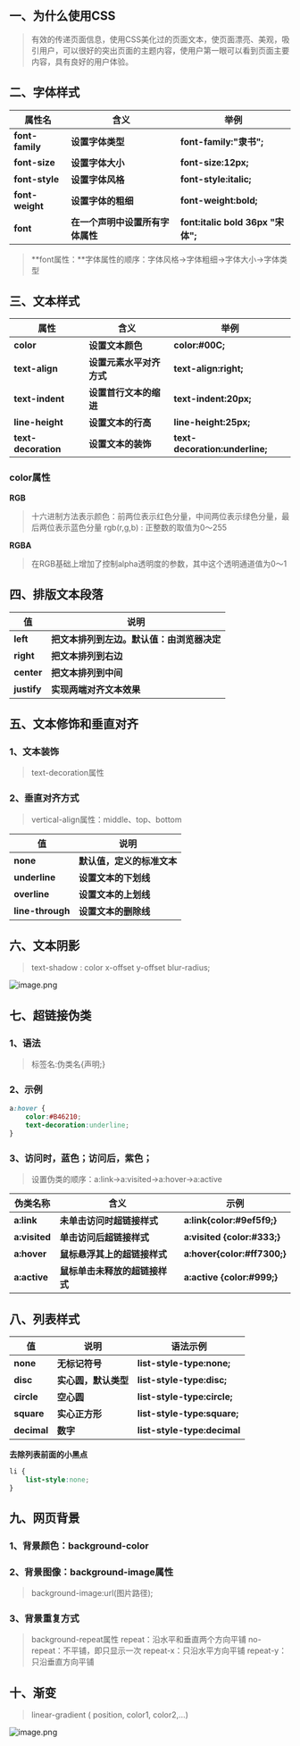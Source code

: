 ## 一、为什么使用CSS
> 有效的传递页面信息，使用CSS美化过的页面文本，使页面漂亮、美观，吸引用户，可以很好的突出页面的主题内容，使用户第一眼可以看到页面主要内容，具有良好的用户体验。

## 二、字体样式
| **属性名** | **含义** | **举例** |
| --- | --- | --- |
| **font-family** | **设置字体类型** | **font-family:"隶书";** |
| **font-size** | **设置字体大小** | **font-size:12px;** |
| **font-style** | **设置字体风格** | **font-style:italic;** |
| **font-weight** | **设置字体的粗细** | **font-weight:bold;** |
| **font** | **在一个声明中设置所有字体属性** | **font:italic bold 36px "宋体";** |

> **font属性：**字体属性的顺序：字体风格→字体粗细→字体大小→字体类型

## 三、文本样式
| **属性** | **含义** | **举例** |
| --- | --- | --- |
| **color** | **设置文本颜色** | **color:#00C;** |
| **text-align** | **设置元素水平对齐方式** | **text-align:right;** |
| **text-indent** | **设置首行文本的缩进** | **text-indent:20px;** |
| **line-height** | **设置文本的行高** | **line-height:25px;** |
| **text-decoration** | **设置文本的装饰** | **text-decoration:underline;** |

### color属性
**RGB**
> 十六进制方法表示颜色：前两位表示红色分量，中间两位表示绿色分量，最后两位表示蓝色分量
> rgb(r,g,b) : 正整数的取值为0～255

**RGBA**
> 在RGB基础上增加了控制alpha透明度的参数，其中这个透明通道值为0～1

## 四、排版文本段落
| **值** | **说明** |
| --- | --- |
| **left** | **把文本排列到左边。默认值：由浏览器决定** |
| **right** | **把文本排列到右边** |
| **center** | **把文本排列到中间** |
| **justify** | **实现两端对齐文本效果** |

## 五、文本修饰和垂直对齐
### 1、文本装饰
> text-decoration属性

### 2、垂直对齐方式
> vertical-align属性：middle、top、bottom

| **值** | **说明** |
| --- | --- |
| **none** | **默认值，定义的标准文本** |
| **underline** | **设置文本的下划线** |
| **overline** | **设置文本的上划线** |
| **line-through** | **设置文本的删除线** |

## 六、文本阴影
> text-shadow : color  x-offset  y-offset  blur-radius;

![image.png](https://cdn.nlark.com/yuque/0/2023/png/33625181/1677203543139-4a0f2420-53d7-41cf-9a6d-e89a6c9e3403.png#averageHue=%23f0efe5&clientId=uf574655f-b31c-4&from=paste&height=249&id=uddf78568&originHeight=276&originWidth=830&originalType=binary&ratio=1.5&rotation=0&showTitle=false&size=918152&status=done&style=none&taskId=uc9a27a27-77e5-4f8b-b61e-e3a474b47ba&title=&width=748.3333740234375)
## 七、超链接伪类
### 1、语法
> 标签名:伪类名{声明;}

### 2、示例
```css
a:hover {
	color:#B46210;
	text-decoration:underline;
}
```
### 3、访问时，蓝色；访问后，紫色；
> 设置伪类的顺序：a:link->a:visited->a:hover->a:active

| **伪类名称** | **含义** | **示例** |
| --- | --- | --- |
| **a:link** | **未单击访问时超链接样式** | **a:link{color:#9ef5f9;}** |
| **a:visited** | **单击访问后超链接样式** | **a:visited {color:#333;}** |
| **a:hover** | **鼠标悬浮其上的超链接样式** | **a:hover{color:#ff7300;}** |
| **a:active** | **鼠标单击未释放的超链接样式** | **a:active {color:#999;}** |

## 八、列表样式
| **值** | **说明** | **语法示例** |
| --- | --- | --- |
| **none** | **无标记符号** | **list-style-type:none;** |
| **disc** | **实心圆，默认类型** | **list-style-type:disc;** |
| **circle** | **空心圆** | **list-style-type:circle;** |
| **square** | **实心正方形** | **list-style-type:square;** |
| **decimal** | **数字** | **list-style-type:decimal** |

**去除列表前面的小黑点**
```css
li {
	list-style:none;
}
```
## 九、网页背景
### 1、背景颜色：background-color
### 2、背景图像：background-image属性
> background-image:url(图片路径);

### 3、背景重复方式
> background-repeat属性
> repeat：沿水平和垂直两个方向平铺
> no-repeat：不平铺，即只显示一次
> repeat-x：只沿水平方向平铺
> repeat-y：只沿垂直方向平铺

## 十、渐变
> linear-gradient ( position,  color1,  color2,…)

![image.png](https://cdn.nlark.com/yuque/0/2023/png/33625181/1677203544221-fa8eb0e9-a266-40ca-bc7c-75cce33e4992.png#averageHue=%23c3b29d&clientId=uf574655f-b31c-4&from=paste&height=146&id=ucd5bc922&originHeight=219&originWidth=831&originalType=binary&ratio=1.5&rotation=0&showTitle=false&size=729425&status=done&style=none&taskId=u1e4c7929-12ea-4aba-9ffa-3d3b2ee509d&title=&width=554)
